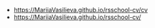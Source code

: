 
* https://MariiaVasilieva.github.io/rsschool-cv/cv
* https://MariiaVasilieva.github.io/rsschool-cv/
